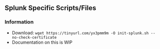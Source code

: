 ## Splunk Specific Scripts/Files

### Information
* Download: `wget https://tinyurl.com/yx3pmm9m -O init-splunk.sh --no-check-certificate`
* Documentation on this is WIP